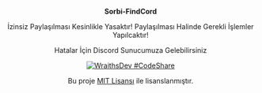 <p align="center">
  <strong>Sorbi-FindCord</strong>
</p>

<p align="center">
  İzinsiz Paylaşılması Kesinlikle Yasaktır! Paylaşılması Halinde Gerekli İşlemler Yapılcaktır!
</p>

<p align="center">
  Hatalar İçin Discord Sunucumuza Gelebilirsiniz
</p>

<p align="center">
  <a href="https://api.weblutions.com/discord/invite/vsc">
    <img src="https://api.weblutions.com/discord/invite/vsc" alt="WraithsDev #CodeShare" />
  </a>
</p>
<p align="center">
  Bu proje <a href="https://github.com/WraithsDev/sorbi-findcord/blob/main/LICENSE">MIT Lisansı</a> ile lisanslanmıştır.
</p>
